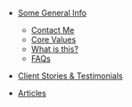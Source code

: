 <!-- * [Copper Key Software Connections](/) -->

<!-- * [Blogs](blogs/README.md) -->
<!-- * [projects](projects/README.md) -->
* [Some General Info](main/README.md)
  * [Contact Me](main/contact.md)
  * [Core Values](main/core_values.md)
  * [What is this?](main/what_is_this.md)
  * [FAQs](main/faqs.md)

* [Client Stories & Testimonials](client_stories_and_testimonials/README.md)

* [Articles](articles/README.md)
